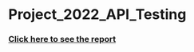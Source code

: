 # Project_2022_API_Testing
<h3><a href="https://newmanreport1.netlify.app/"> Click here to see the report </a></h3>
